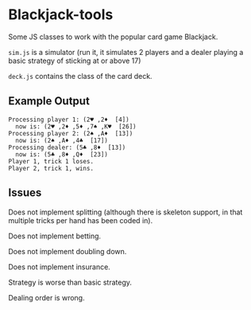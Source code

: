 # Blackjack-tools

Some JS classes to work with the popular card game Blackjack.

`sim.js` is a simulator (run it, it simulates 2 players and a dealer playing a basic strategy of sticking at or above 17)

`deck.js` contains the class of the card deck.


## Example Output

    Processing player 1: (2♥️ ,2♦️  [4])
      now is: (2♥️ ,2♦️ ,5♦️ ,7♠️ ,K♥️  [26])
    Processing player 2: (2♠️ ,A♦️  [13])
      now is: (2♠️ ,A♦️ ,4♣️  [17])
    Processing dealer: (5♣️ ,8♦️  [13])
      now is: (5♣️ ,8♦️ ,Q♦️  [23])
    Player 1, trick 1 loses.
    Player 2, trick 1, wins.


## Issues

Does not implement splitting (although there is skeleton support, in that multiple tricks per hand has been coded in).

Does not implement betting.

Does not implement doubling down.

Does not implement insurance.

Strategy is worse than basic strategy.

Dealing order is wrong.
